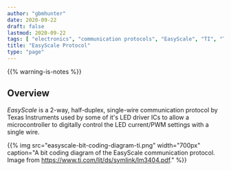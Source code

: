 ```yaml
---
author: "gbmhunter"
date: 2020-09-22
draft: false
lastmod: 2020-09-22
tags: [ "electronics", "communication protocols", "EasyScale", "TI", "Texas Instruments", "LEDs", "drivers" ]
title: "EasyScale Protocol"
type: "page"
---
```


{{% warning-is-notes %}}

## Overview

_EasyScale_ is a 2-way, half-duplex, single-wire communication protocol by Texas Instruments used by some of it's LED driver ICs to allow a microcontroller to digitally control the LED current/PWM settings with a single wire.

{{% img src="easyscale-bit-coding-diagram-ti.png" width="700px" caption="A bit coding diagram of the EasyScale communication protocol. Image from https://www.ti.com/lit/ds/symlink/lm3404.pdf." %}}